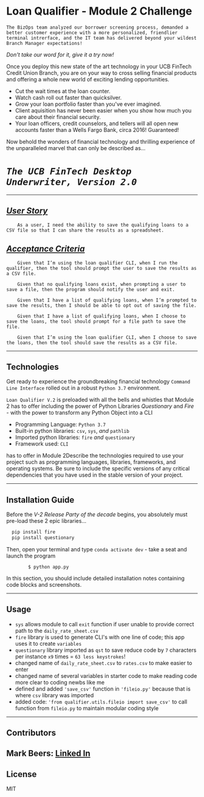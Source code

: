 # Loan Qualifier - Module 2 Challenge
    The BizOps team analyzed our borrower screening process, demanded a better customer experience with a more personalized, friendlier terminal intrerface, and the IT team has delivered beyond your wildest Branch Manager expectations!

*Don't take our word for it, give it a try now!*  

Once you deploy this new state of the art technology in your UCB FinTech Credit Union Branch, you are on your way to cross selling financial products and offering a whole new world of exciting lending opportunities.

+ Cut the wait times at the loan counter.
+ Watch cash roll out faster than quicksilver.
+ Grow your loan portfolio faster than you've ever imagined. 
+ Client aquisition has never been easier when you show how much you care about their financial security.
+ Your loan officers, credit counselors, and tellers will all open new accounts faster than a Wells Fargo Bank, circa 2016!  Guaranteed!

Now behold the wonders of financial technology and thrilling experience of the unparalleled marvel that can only be described as... 

# *`The UCB FinTech Desktop Underwriter, Version 2.0`*
---


## [*User Story*](https://courses.bootcampspot.com/courses/3426/assignments/52458?module_item_id=939546)
        As a user, I need the ability to save the qualifying loans to a CSV file so that I can share the results as a spreadsheet.

## [*Acceptance Criteria*](https://courses.bootcampspot.com/courses/3426/assignments/52458?module_item_id=939546)
        Given that I’m using the loan qualifier CLI, when I run the qualifier, then the tool should prompt the user to save the results as a CSV file.

        Given that no qualifying loans exist, when prompting a user to save a file, then the program should notify the user and exit.

        Given that I have a list of qualifying loans, when I’m prompted to save the results, then I should be able to opt out of saving the file.

        Given that I have a list of qualifying loans, when I choose to save the loans, the tool should prompt for a file path to save the file.

        Given that I’m using the loan qualifier CLI, when I choose to save the loans, then the tool should save the results as a CSV file. 


---

## Technologies

Get ready to experience the groundbreaking financial technology `Command Line Interface` rolled out in a robust `Python 3.7` environment.

`Loan Qualifier V.2` is preloaded with all the bells and whistles that Module 2 has to offer including the power of Python Libraries *Questionary* and *Fire* - with the power to transform any Python Object into a CLI 

+ Programming Language: `Python 3.7`
+ Built-in python libraries: `csv`, `sys`, *and* `pathlib`
+ Imported python libraries: `fire` *and* `questionary`
+ Framework used: `CLI`

 has to offer in Module 2Describe the technologies required to use your project such as programming languages, libraries, frameworks, and operating systems. Be sure to include the specific versions of any critical dependencies that you have used in the stable version of your project.

---

## Installation Guide

Before the *V-2 Release Party of the decade* begins, you absolutely must pre-load these 2 epic libraries...

```python
  pip install fire
  pip install questionary
```
Then, open your terminal and type `conda activate dev` - take a seat and launch the program 
```
        $ python app.py
```
In this section, you should include detailed installation notes containing code blocks and screenshots.

---

## Usage

+ `sys` allows module to call `exit` function if user unable to provide correct path to the `daily_rate_sheet.csv`
+ `fire` library is used to generate CLI's with one line of code; this app uses it to create `variables`    
+ `questionary` library imported as `qst` to save reduce code by `7` characters per instance `x9` times = `63 less keystrokes`!
+ changed name of `daily_rate_sheet.csv` to `rates.csv` to make easier to enter 
+ changed name of several variables in starter code to make reading code more clear to coding newbs like me
+ defined and added `'save_csv'` function in `'fileio.py'` because that is where `csv` library was imported
+ added code: `'from qualifier.utils.fileio import save_csv'` to call function from `fileio.py` to maintain modular coding style
---

## Contributors

Mark Beers: 
[Linked In](https://www.linkedin.com/in/markwbeers/)
---

## License

MIT 